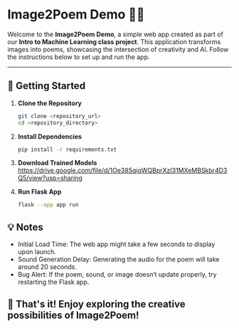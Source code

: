 # Image2Poem Demo 🎨📜  

Welcome to the **Image2Poem Demo**, a simple web app created as part of our **Intro to Machine Learning class project**. This application transforms images into poems, showcasing the intersection of creativity and AI. Follow the instructions below to set up and run the app.

---

## 🚀 Getting Started  

1. **Clone the Repository**  
   ```bash
   git clone <repository_url>
   cd <repository_directory>
   
2. **Install Dependencies**  
   ```bash
   pip install -r requirements.txt
   
3. **Download Trained Models**  
   https://drive.google.com/file/d/1Oe385qiqWQBprXzI31MXeMBSkbr4D3Q5/view?usp=sharing

3. **Run Flask App**  
     ```bash
   flask --app app run


## 💡 Notes
- Initial Load Time: The web app might take a few seconds to display upon launch.
- Sound Generation Delay: Generating the audio for the poem will take around 20 seconds.
- Bug Alert: If the poem, sound, or image doesn’t update properly, try restarting the Flask app.
## 🎉 That's it! Enjoy exploring the creative possibilities of Image2Poem!
